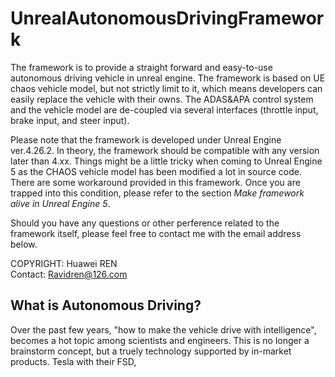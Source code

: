 # UnrealAutonomousDrivingFramework
The framework is to provide a straight forward and easy-to-use autonomous driving vehicle in unreal engine. The framework is based on UE chaos vehicle model, but not strictly limit to it, which means developers can easily replace the vehicle with their owns. The ADAS&APA control system and the vehicle model are de-coupled via several interfaces (throttle input, brake input, and steer input).

Please note that the framework is developed under Unreal Engine ver.4.26.2. In theory, the framework should be compatible with any version later than 4.xx. Things might be a little tricky when coming to Unreal Engine 5 as the CHAOS vehicle model has been modified a lot in source code. There are some workaround provided in this framework. Once you are trapped into this condition, please refer to the section *Make framework alive in Unreal Engine 5*.

Should you have any questions or other perference related to the framework itself, please feel free to contact me with the email address below.

COPYRIGHT: Huawei REN  
Contact: Ravidren@126.com

## What is Autonomous Driving?
Over the past few years, "how to make the vehicle drive with intelligence", becomes a hot topic among scientists and engineers. This is no longer a brainstorm concept, but a truely technology supported by in-market products. Tesla with their FSD,  
